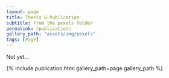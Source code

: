 ```yaml
---
layout: page
title: Thesis & Publication
subtitle: From the pexels folder
permalink: /publication/
gallery_path: "assets/img/pexels"
tags: [Page]
---
```


Not yet...  

{% include publication.html gallery_path=page.gallery_path %}